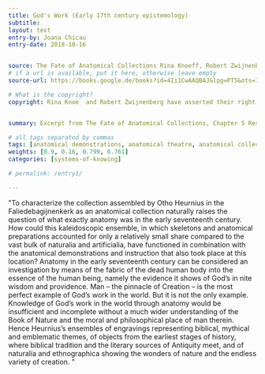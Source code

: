 ```yaml
---
title: God's Work (Early 17th century epistemology)
subtitle:
layout: text
entry-by: Joana Chicau
entry-date: 2018-10-16


source: The Fate of Anatomical Collections Rina Knoeff, Robert Zwijnenberg. Ashgate Publishing Company (2015)
# if a url is available, put it here, otherwise leave empty
source-url: https://books.google.de/books?id=4Ii1CwAAQBAJ&lpg=PT5&ots=7MRH3PJGTy&dq=The%20Fate%20of%20Anatomical%20Collections%20Rina%20Knoeff%2C%20Robert%20Zwijnenberg.%20Ashgate%20Publishing%20Company%20(2015)&pg=PP1#v=onepage&q=The%20Fate%20of%20Anatomical%20Collections%20Rina%20Knoeff,%20Robert%20Zwijnenberg.%20Ashgate%20Publishing%20Company%20(2015)&f=false

# What is the copyright?
copyright: Rina Knoe  and Robert Zwijnenberg have asserted their right under the copyright, Designs and Patents act, 1988, to be identified as the editors of this work.


summary: Excerpt from The Fate of Anatomical Collections, Chapter 5 Resilient Collections &#58; The long life of Leiden’s earliest Anatomical Collections by Tim Huisman

# all tags separated by commas
tags: [anatomical demonstrations, anatomical theatre, anatomical collections, history]
weights: [0.9, 0.16, 0.799, 0.761]
categories: [systems-of-knowing]

# permalink: /entry1/

---
```


"To characterize the collection assembled by Otho Heurnius in the Faliedebagijnenkerk as an anatomical collection naturally raises the question of what exactly anatomy was in the early seventeenth century. How could this kaleidoscopic ensemble, in which skeletons and anatomical preparations accounted for only a relatively small share compared to the vast bulk of naturalia and artificialia, have functioned in combination with the anatomical demonstrations and instruction that also took place at this location?
Anatomy in the early seventeenth century can be considered an investigation by means of the fabric of the dead human body into the essence of the human being, namely the evidence it shows of God’s in nite wisdom and providence. Man – the pinnacle of Creation – is the most perfect example of God’s work in the world. But it is not the only example. Knowledge of God’s work in the world through anatomy would be insufficient and incomplete without a much wider understanding of the Book of Nature and the moral and philosophical place of man therein. Hence Heurnius’s ensembles of engravings representing biblical, mythical and emblematic themes, of objects from the earliest stages of history, where biblical tradition and the literary sources of Antiquity meet, and of naturalia and ethnographica showing the wonders of nature and the endless variety of creation. "
